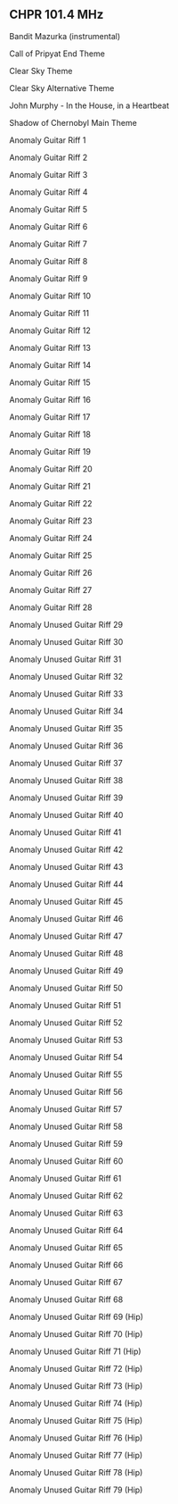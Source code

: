 ## CHPR 101.4 MHz

Bandit Mazurka (instrumental)

Call of Pripyat End Theme

Clear Sky Theme

Clear Sky Alternative Theme

John Murphy - In the House, in a Heartbeat

Shadow of Chernobyl Main Theme

Anomaly Guitar Riff 1

Anomaly Guitar Riff 2

Anomaly Guitar Riff 3

Anomaly Guitar Riff 4

Anomaly Guitar Riff 5

Anomaly Guitar Riff 6

Anomaly Guitar Riff 7

Anomaly Guitar Riff 8

Anomaly Guitar Riff 9

Anomaly Guitar Riff 10

Anomaly Guitar Riff 11

Anomaly Guitar Riff 12

Anomaly Guitar Riff 13

Anomaly Guitar Riff 14

Anomaly Guitar Riff 15

Anomaly Guitar Riff 16

Anomaly Guitar Riff 17

Anomaly Guitar Riff 18

Anomaly Guitar Riff 19

Anomaly Guitar Riff 20

Anomaly Guitar Riff 21

Anomaly Guitar Riff 22

Anomaly Guitar Riff 23

Anomaly Guitar Riff 24

Anomaly Guitar Riff 25

Anomaly Guitar Riff 26

Anomaly Guitar Riff 27

Anomaly Guitar Riff 28

Anomaly Unused Guitar Riff 29

Anomaly Unused Guitar Riff 30

Anomaly Unused Guitar Riff 31

Anomaly Unused Guitar Riff 32

Anomaly Unused Guitar Riff 33

Anomaly Unused Guitar Riff 34

Anomaly Unused Guitar Riff 35

Anomaly Unused Guitar Riff 36

Anomaly Unused Guitar Riff 37

Anomaly Unused Guitar Riff 38

Anomaly Unused Guitar Riff 39

Anomaly Unused Guitar Riff 40

Anomaly Unused Guitar Riff 41

Anomaly Unused Guitar Riff 42

Anomaly Unused Guitar Riff 43

Anomaly Unused Guitar Riff 44

Anomaly Unused Guitar Riff 45

Anomaly Unused Guitar Riff 46

Anomaly Unused Guitar Riff 47

Anomaly Unused Guitar Riff 48

Anomaly Unused Guitar Riff 49

Anomaly Unused Guitar Riff 50

Anomaly Unused Guitar Riff 51

Anomaly Unused Guitar Riff 52

Anomaly Unused Guitar Riff 53

Anomaly Unused Guitar Riff 54

Anomaly Unused Guitar Riff 55

Anomaly Unused Guitar Riff 56

Anomaly Unused Guitar Riff 57

Anomaly Unused Guitar Riff 58

Anomaly Unused Guitar Riff 59

Anomaly Unused Guitar Riff 60

Anomaly Unused Guitar Riff 61

Anomaly Unused Guitar Riff 62

Anomaly Unused Guitar Riff 63

Anomaly Unused Guitar Riff 64

Anomaly Unused Guitar Riff 65

Anomaly Unused Guitar Riff 66

Anomaly Unused Guitar Riff 67

Anomaly Unused Guitar Riff 68

Anomaly Unused Guitar Riff 69 (Hip)

Anomaly Unused Guitar Riff 70 (Hip)

Anomaly Unused Guitar Riff 71 (Hip)

Anomaly Unused Guitar Riff 72 (Hip)

Anomaly Unused Guitar Riff 73 (Hip)

Anomaly Unused Guitar Riff 74 (Hip)

Anomaly Unused Guitar Riff 75 (Hip)

Anomaly Unused Guitar Riff 76 (Hip)

Anomaly Unused Guitar Riff 77 (Hip)

Anomaly Unused Guitar Riff 78 (Hip)

Anomaly Unused Guitar Riff 79 (Hip)
